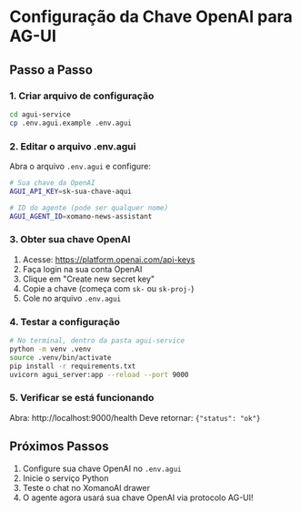 # Configuração da Chave OpenAI para AG-UI

## Passo a Passo

### 1. Criar arquivo de configuração
```bash
cd agui-service
cp .env.agui.example .env.agui
```

### 2. Editar o arquivo .env.agui
Abra o arquivo `.env.agui` e configure:

```bash
# Sua chave da OpenAI
AGUI_API_KEY=sk-sua-chave-aqui

# ID do agente (pode ser qualquer nome)
AGUI_AGENT_ID=xomano-news-assistant
```

### 3. Obter sua chave OpenAI
1. Acesse: https://platform.openai.com/api-keys
2. Faça login na sua conta OpenAI
3. Clique em "Create new secret key"
4. Copie a chave (começa com `sk-` ou `sk-proj-`)
5. Cole no arquivo `.env.agui`

### 4. Testar a configuração
```bash
# No terminal, dentro da pasta agui-service
python -m venv .venv
source .venv/bin/activate
pip install -r requirements.txt
uvicorn agui_server:app --reload --port 9000
```

### 5. Verificar se está funcionando
Abra: http://localhost:9000/health
Deve retornar: `{"status": "ok"}`

## Próximos Passos
1. Configure sua chave OpenAI no `.env.agui`
2. Inicie o serviço Python
3. Teste o chat no XomanoAI drawer
4. O agente agora usará sua chave OpenAI via protocolo AG-UI!
